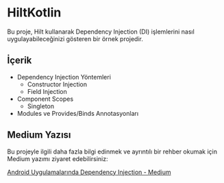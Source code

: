 # HiltKotlin

Bu proje, Hilt kullanarak Dependency Injection (DI) işlemlerini nasıl uygulayabileceğinizi gösteren bir örnek projedir. 

## İçerik

- Dependency Injection Yöntemleri
  - Constructor Injection
  - Field Injection
- Component Scopes
  - Singleton
- Modules ve Provides/Binds Annotasyonları

## Medium Yazısı

Bu projeyle ilgili daha fazla bilgi edinmek ve ayrıntılı bir rehber okumak için Medium yazımı ziyaret edebilirsiniz: 

[Android Uygulamalarında Dependency Injection - Medium](https://medium.com/@bengisusaahin/androidde-dependency-injection-ba%C4%9F%C4%B1ml%C4%B1l%C4%B1klar%C4%B1n-y%C3%B6netimi-ve-hilt-kullan%C4%B1m%C4%B1-62ec276e7236)

